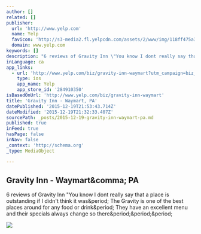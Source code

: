 ```yaml
---
author: []
related: []
publisher:
  url: 'http://www.yelp.com'
  name: Yelp
  favicon: 'http://s3-media2.fl.yelpcdn.com/assets/2/www/img/118ff475a341/ico/favicon.ico'
  domain: www.yelp.com
keywords: []
description: "6 reviews of Gravity Inn \"You know I dont really say that a place is outstanding if I didn't think it was. The Gravity is one of the best places around for any food or drink. They have an excellent menu and their specials always change so there..."
inLanguage: ca
app_links:
  - url: 'http://www.yelp.com/biz/gravity-inn-waymart?utm_campaign=biz_details&utm_medium=organic&utm_source=apple'
    type: ios
    app_name: Yelp
    app_store_id: '284910350'
isBasedOnUrl: 'http://www.yelp.com/biz/gravity-inn-waymart'
title: 'Gravity Inn - Waymart, PA'
datePublished: '2015-12-19T21:53:43.714Z'
dateModified: '2015-12-19T21:32:33.407Z'
sourcePath: _posts/2015-12-19-gravity-inn-waymart-pa.md
published: true
inFeed: true
hasPage: false
inNav: false
_context: 'http://schema.org'
_type: MediaObject

---
```

<article style=""><h1>Gravity Inn - Waymart&amp;comma; PA</h1><p>6 reviews of Gravity Inn "You know I dont really say that a place is outstanding if I didn't think it was&amp;period; The Gravity is one of the best places around for any food or drink&amp;period; They have an excellent menu and their specials always change so there&amp;period;&amp;period;&amp;period;</p><img src="http://s3-media2.fl.yelpcdn.com/bphoto/hS_GG4S2Njbse5gn4nOOnw/o.jpg" /></article>